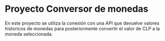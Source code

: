 # Proyecto Conversor de monedas
 En este proyecto se utiliza la conexión con una API que devuelve valores historicos de monedas para posteriormente convertir el valor de CLP a la moneda seleccionada.